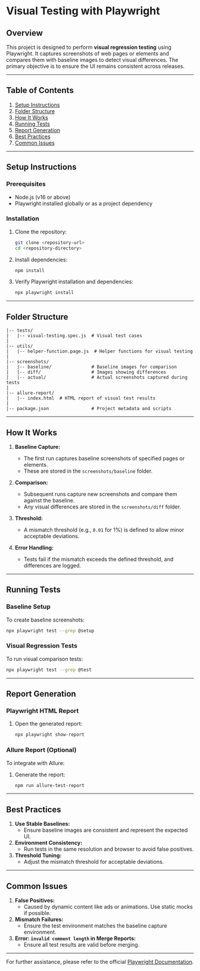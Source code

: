 # Visual Testing with Playwright

## Overview
This project is designed to perform **visual regression testing** using Playwright. It captures screenshots of web pages or elements and compares them with baseline images to detect visual differences. The primary objective is to ensure the UI remains consistent across releases.

---

## Table of Contents
1. [Setup Instructions](#setup-instructions)
2. [Folder Structure](#folder-structure)
3. [How It Works](#how-it-works)
4. [Running Tests](#running-tests)
5. [Report Generation](#report-generation)
6. [Best Practices](#best-practices)
7. [Common Issues](#common-issues)

---

## Setup Instructions

### Prerequisites
- Node.js (v16 or above)
- Playwright installed globally or as a project dependency

### Installation
1. Clone the repository:
   ```bash
   git clone <repository-url>
   cd <repository-directory>
   ```
2. Install dependencies:
   ```bash
   npm install
   ```

3. Verify Playwright installation and dependencies:
   ```bash
   npx playwright install
   ```

---

## Folder Structure
```
|-- tests/
|   |-- visual-testing.spec.js  # Visual test cases
|
|-- utils/
|   |-- helper-function.page.js  # Helper functions for visual testing
|
|-- screenshots/
|   |-- baseline/               # Baseline images for comparison
|   |-- diff/                   # Images showing differences
|   |-- actual/                 # Actual screenshots captured during tests
|
|-- allure-report/
|   |-- index.html  # HTML report of visual test results
|
|-- package.json                # Project metadata and scripts
```

---

## How It Works
1. **Baseline Capture:**
   - The first run captures baseline screenshots of specified pages or elements.
   - These are stored in the `screenshots/baseline` folder.

2. **Comparison:**
   - Subsequent runs capture new screenshots and compare them against the baseline.
   - Any visual differences are stored in the `screenshots/diff` folder.

3. **Threshold:**
   - A mismatch threshold (e.g., `0.01` for 1%) is defined to allow minor acceptable deviations.

4. **Error Handling:**
   - Tests fail if the mismatch exceeds the defined threshold, and differences are logged.

---

## Running Tests

### Baseline Setup
To create baseline screenshots:
```bash
npx playwright test --grep @setup
```

### Visual Regression Tests
To run visual comparison tests:
```bash
npx playwright test --grep @test
```

---

## Report Generation

### Playwright HTML Report
1. Open the generated report:
   ```bash
   npx playwright show-report
   ```

### Allure Report (Optional)
To integrate with Allure:

1. Generate the report:
   ```bash
   npm run allure-test-report
   ```

---

## Best Practices
1. **Use Stable Baselines:**
   - Ensure baseline images are consistent and represent the expected UI.
2. **Environment Consistency:**
   - Run tests in the same resolution and browser to avoid false positives.
3. **Threshold Tuning:**
   - Adjust the mismatch threshold for acceptable deviations.

---

## Common Issues
1. **False Positives:**
   - Caused by dynamic content like ads or animations. Use static mocks if possible.
2. **Mismatch Failures:**
   - Ensure the test environment matches the baseline capture environment.
3. **Error: `invalid comment length` in Merge Reports:**
   - Ensure all test results are valid before merging.

---

For further assistance, please refer to the official [Playwright Documentation](https://playwright.dev).

